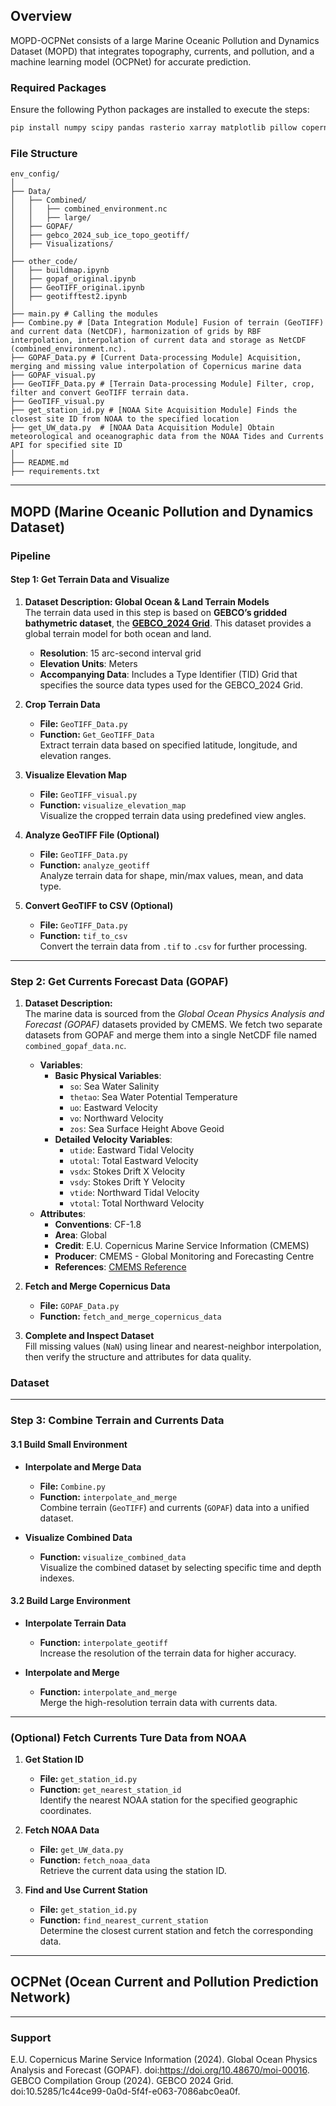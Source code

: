 
## Overview
MOPD-OCPNet consists of a large Marine Oceanic Pollution and Dynamics Dataset (MOPD) that integrates topography, currents, and pollution, and a machine learning model (OCPNet) for accurate prediction.

### Required Packages
Ensure the following Python packages are installed to execute the steps:
```bash
pip install numpy scipy pandas rasterio xarray matplotlib pillow copernicusmarine
```

### File Structure
```plaintext
env_config/
│
├── Data/
│   ├── Combined/
│   │   ├── combined_environment.nc
│   │   ├── large/
│   ├── GOPAF/
│   ├── gebco_2024_sub_ice_topo_geotiff/
│   ├── Visualizations/
│
├── other_code/
│   ├── buildmap.ipynb
│   ├── gopaf_original.ipynb
│   ├── GeoTIFF_original.ipynb
│   ├── geotifftest2.ipynb
│
├── main.py # Calling the modules
├── Combine.py # [Data Integration Module] Fusion of terrain (GeoTIFF) and current data (NetCDF), harmonization of grids by RBF interpolation, interpolation of current data and storage as NetCDF (combined_environment.nc).
├── GOPAF_Data.py # [Current Data-processing Module] Acquisition, merging and missing value interpolation of Copernicus marine data
├── GOPAF_visual.py  
├── GeoTIFF_Data.py # [Terrain Data-processing Module] Filter, crop, filter and convert GeoTIFF terrain data. 
├── GeoTIFF_visual.py 
├── get_station_id.py # [NOAA Site Acquisition Module] Finds the closest site ID from NOAA to the specified location
├── get_UW_data.py  # [NOAA Data Acquisition Module] Obtain meteorological and oceanographic data from the NOAA Tides and Currents API for specified site ID
│
├── README.md
├── requirements.txt
```
---

## MOPD (Marine Oceanic Pollution and Dynamics Dataset)
### Pipeline
#### Step 1: Get Terrain Data and Visualize
1. **Dataset Description: Global Ocean & Land Terrain Models**  
   The terrain data used in this step is based on **GEBCO’s gridded bathymetric dataset**, the **[GEBCO_2024 Grid](https://www.gebco.net/data_and_products/gridded_bathymetry_data/)**. This dataset provides a global terrain model for both ocean and land. 
   - **Resolution**: 15 arc-second interval grid  
   - **Elevation Units**: Meters  
   - **Accompanying Data**: Includes a Type Identifier (TID) Grid that specifies the source data types used for the GEBCO_2024 Grid.  
 
2. **Crop Terrain Data**  
   - **File:** `GeoTIFF_Data.py`  
   - **Function:** `Get_GeoTIFF_Data`  
   Extract terrain data based on specified latitude, longitude, and elevation ranges.

3. **Visualize Elevation Map**  
   - **File:** `GeoTIFF_visual.py`  
   - **Function:** `visualize_elevation_map`  
   Visualize the cropped terrain data using predefined view angles.  

4. **Analyze GeoTIFF File (Optional)**  
   - **File:** `GeoTIFF_Data.py`  
   - **Function:** `analyze_geotiff`  
   Analyze terrain data for shape, min/max values, mean, and data type.

5. **Convert GeoTIFF to CSV (Optional)**  
   - **File:** `GeoTIFF_Data.py`  
   - **Function:** `tif_to_csv`  
   Convert the terrain data from `.tif` to `.csv` for further processing.

---
### Step 2: Get Currents Forecast Data (GOPAF)
1. **Dataset Description:**  
   The marine data is sourced from the *Global Ocean Physics Analysis and Forecast (GOPAF)* datasets provided by CMEMS. We fetch two separate datasets from GOPAF and merge them into a single NetCDF file named `combined_gopaf_data.nc`.
   - **Variables**:  
     - **Basic Physical Variables**:  
       - `so`: Sea Water Salinity  
       - `thetao`: Sea Water Potential Temperature  
       - `uo`: Eastward Velocity  
       - `vo`: Northward Velocity  
       - `zos`: Sea Surface Height Above Geoid  
     - **Detailed Velocity Variables**:  
       - `utide`: Eastward Tidal Velocity  
       - `utotal`: Total Eastward Velocity  
       - `vsdx`: Stokes Drift X Velocity  
       - `vsdy`: Stokes Drift Y Velocity  
       - `vtide`: Northward Tidal Velocity  
       - `vtotal`: Total Northward Velocity  
   - **Attributes**:  
     - **Conventions**: CF-1.8  
     - **Area**: Global  
     - **Credit**: E.U. Copernicus Marine Service Information (CMEMS)  
     - **Producer**: CMEMS - Global Monitoring and Forecasting Centre  
     - **References**: [CMEMS Reference](http://marine.copernicus.eu)
    

2. **Fetch and Merge Copernicus Data**  
   - **File:** `GOPAF_Data.py`  
   - **Function:** `fetch_and_merge_copernicus_data`  
  
3. **Complete and Inspect Dataset**  
Fill missing values (`NaN`) using linear and nearest-neighbor interpolation, then verify the structure and attributes for data quality.  

### Dataset



---

### Step 3: Combine Terrain and Currents Data

#### 3.1 Build Small Environment  
- **Interpolate and Merge Data**  
  - **File:** `Combine.py`  
  - **Function:** `interpolate_and_merge`  
  Combine terrain (`GeoTIFF`) and currents (`GOPAF`) data into a unified dataset.

- **Visualize Combined Data**   
  - **Function:** `visualize_combined_data`  
  Visualize the combined dataset by selecting specific time and depth indexes.

#### 3.2 Build Large Environment  
- **Interpolate Terrain Data**
  - **Function:** `interpolate_geotiff`  
  Increase the resolution of the terrain data for higher accuracy.

- **Interpolate and Merge**
  - **Function:** `interpolate_and_merge`  
  Merge the high-resolution terrain data with currents data.

---

### (Optional) Fetch Currents Ture Data from NOAA

1. **Get Station ID**  
   - **File:** `get_station_id.py`  
   - **Function:** `get_nearest_station_id`  
   Identify the nearest NOAA station for the specified geographic coordinates.

2. **Fetch NOAA Data**  
   - **File:** `get_UW_data.py`  
   - **Function:** `fetch_noaa_data`  
   Retrieve the current data using the station ID.

3. **Find and Use Current Station**  
   - **File:** `get_station_id.py`  
   - **Function:** `find_nearest_current_station`  
   Determine the closest current station and fetch the corresponding data.

---

## OCPNet (Ocean Current and Pollution Prediction Network)


---
### Support
E.U. Copernicus Marine Service Information (2024). Global Ocean Physics Analysis and Forecast (GOPAF). doi:https://doi.org/10.48670/moi-00016. 
GEBCO Compilation Group (2024). GEBCO 2024 Grid. doi:10.5285/1c44ce99-0a0d-5f4f-e063-7086abc0ea0f.

